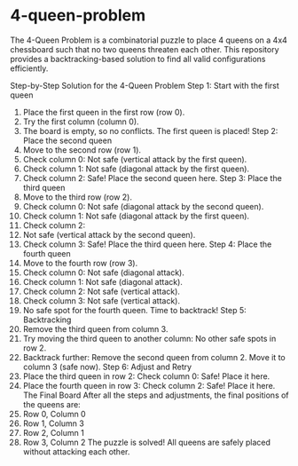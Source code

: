 # 4-queen-problem
The 4-Queen Problem is a combinatorial puzzle to place 4 queens on a 4x4 chessboard such that no two queens threaten each other. This repository provides a backtracking-based solution to find all valid configurations efficiently.

Step-by-Step Solution for the 4-Queen Problem
Step 1: Start with the first queen
1. Place the first queen in the first row (row 0).
2. Try the first column (column 0).
3. The board is empty, so no conflicts.
The first queen is placed!
Step 2: Place the second queen
1. Move to the second row (row 1).
2. Check column 0:
Not safe (vertical attack by the first queen).
3. Check column 1:
Not safe (diagonal attack by the first queen).
4. Check column 2:
Safe! Place the second queen here.
Step 3: Place the third queen
1. Move to the third row (row 2).
2. Check column 0:
Not safe (diagonal attack by the second queen).
3. Check column 1:
Not safe (diagonal attack by the first queen).
4. Check column 2:
5. Not safe (vertical attack by the second queen).
6. Check column 3:
Safe! Place the third queen here.
Step 4: Place the fourth queen
1. Move to the fourth row (row 3).
2. Check column 0:
Not safe (diagonal attack).
3. Check column 1:
Not safe (diagonal attack).
4. Check column 2:
Not safe (vertical attack).
5. Check column 3:
Not safe (vertical attack).
6. No safe spot for the fourth queen. Time to backtrack!
Step 5: Backtracking
1. Remove the third queen from column 3.
2. Try moving the third queen to another column:
No other safe spots in row 2.
3. Backtrack further:
Remove the second queen from column 2.
Move it to column 3 (safe now).
Step 6: Adjust and Retry
1. Place the third queen in row 2:
Check column 0: Safe! Place it here.
2. Place the fourth queen in row 3:
Check column 2: Safe! Place it here.
The Final Board
After all the steps and adjustments, the final positions of the queens are:
1. Row 0, Column 0
2. Row 1, Column 3
3. Row 2, Column 1
4. Row 3, Column 2
The puzzle is solved! All queens are safely placed without attacking each other.
